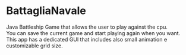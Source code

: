 # BattagliaNavale
Java Battleship Game that allows the user to play against the cpu. <br>
You can save the current game and start playing again when you want. <br>
This app has a dedicated GUI that includes also small animation e customizable grid size.
